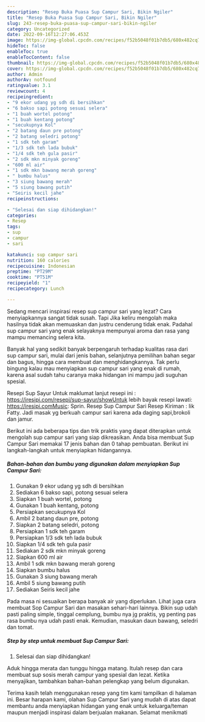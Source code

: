 ```yaml
---
description: "Resep Buka Puasa Sup Campur Sari, Bikin Ngiler"
title: "Resep Buka Puasa Sup Campur Sari, Bikin Ngiler"
slug: 243-resep-buka-puasa-sup-campur-sari-bikin-ngiler
category: Uncategorized
date: 2022-09-16T12:27:06.453Z
image: https://img-global.cpcdn.com/recipes/f52b5048f01b7db5/680x482cq70/sup-campur-sari-foto-resep-utama.jpg
hideToc: false
enableToc: true
enableTocContent: false
thumbnail: https://img-global.cpcdn.com/recipes/f52b5048f01b7db5/680x482cq70/sup-campur-sari-foto-resep-utama.jpg
cover: https://img-global.cpcdn.com/recipes/f52b5048f01b7db5/680x482cq70/sup-campur-sari-foto-resep-utama.jpg
author: Admin
authorAv: notfound
ratingvalue: 3.1
reviewcount: 4
recipeingredient:
- "9 ekor udang yg sdh di bersihkan"
- "6 bakso sapi potong sesuai selera"
- "1 buah wortel potong"
- "1 buah kentang potong"
- "secukupnya Kol"
- "2 batang daun pre potong"
- "2 batang seledri potong"
- "1 sdk teh garam"
- "1/3 sdk teh lada bubuk"
- "1/4 sdk teh gula pasir"
- "2 sdk mkn minyak goreng"
- "600 ml air"
- "1 sdk mkn bawang merah goreng"
- " bumbu halus"
- "3 siung bawang merah"
- "5 siung bawang putih"
- "Seiris kecil jahe"
recipeinstructions:

- "Selesai dan siap dihidangkan!"
categories:
- Resep
tags:
- sup
- campur
- sari

katakunci: sup campur sari 
nutrition: 160 calories
recipecuisine: Indonesian
preptime: "PT29M"
cooktime: "PT51M"
recipeyield: "1"
recipecategory: Lunch

---
```



Sedang mencari inspirasi resep sup campur sari yang lezat? Cara menyiapkannya sangat tidak susah. Tapi Jika keliru mengolah maka hasilnya tidak akan memuaskan dan justru cenderung tidak enak. Padahal sup campur sari yang enak selayaknya mempunyai aroma dan rasa yang mampu memancing selera kita.


Banyak hal yang sedikit banyak berpengaruh terhadap kualitas rasa dari sup campur sari, mulai dari jenis bahan, selanjutnya pemilihan bahan segar dan bagus, hingga cara membuat dan menghidangkannya. Tak perlu bingung kalau mau menyiapkan sup campur sari yang enak di rumah, karena asal sudah tahu caranya maka hidangan ini mampu jadi suguhan spesial.

Resepi Sup Sayur Untuk maklumat lanjut resepi ini : https://iresipi.com/resepi/sup-sayur/showUntuk lebih bayak resepi lawati: https://iresipi.comMusic: Sprin. Resep Sup Campur Sari Resep Kiriman : Iik Fatty. Jadi masak yg berkuah campur sari karena ada daging sapi,brokoli dan jamur.


Berikut ini ada beberapa tips dan trik praktis yang dapat diterapkan untuk mengolah sup campur sari yang siap dikreasikan. Anda bisa membuat Sup Campur Sari memakai 17 jenis bahan dan 0 tahap pembuatan. Berikut ini langkah-langkah untuk menyiapkan hidangannya.

<!--inarticleads1-->

##### Bahan-bahan dan bumbu yang digunakan dalam menyiapkan Sup Campur Sari:

1. Gunakan 9 ekor udang yg sdh di bersihkan
1. Sediakan 6 bakso sapi, potong sesuai selera
1. Siapkan 1 buah wortel, potong
1. Gunakan 1 buah kentang, potong
1. Persiapkan secukupnya Kol
1. Ambil 2 batang daun pre, potong
1. Siapkan 2 batang seledri, potong
1. Persiapkan 1 sdk teh garam
1. Persiapkan 1/3 sdk teh lada bubuk
1. Siapkan 1/4 sdk teh gula pasir
1. Sediakan 2 sdk mkn minyak goreng
1. Siapkan 600 ml air
1. Ambil 1 sdk mkn bawang merah goreng
1. Siapkan  bumbu halus
1. Gunakan 3 siung bawang merah
1. Ambil 5 siung bawang putih
1. Sediakan Seiris kecil jahe


Pada masa ni sesuaikan berapa banyak air yang diperlukan. Lihat juga cara membuat Sop Campur Sari dan masakan sehari-hari lainnya. Bikin sup udah pasti paling simple, tinggal cemplung, bumbu nya jg praktis, yg penting pas rasa bumbu nya udah pasti enak. Kemudian, masukan daun bawang, seledri dan tomat. 

<!--inarticleads2-->

##### Step by step untuk membuat Sup Campur Sari:


1. Selesai dan siap dihidangkan!

Aduk hingga merata dan tunggu hingga matang. Itulah resep dan cara membuat sup sosis merah campur yang spesial dan lezat. Ketika menyajikan, tambahkan bahan-bahan pelengkap yang belum digunakan. 

Terima kasih telah menggunakan resep yang tim kami tampilkan di halaman ini. Besar harapan kami, olahan Sup Campur Sari yang mudah di atas dapat membantu anda menyiapkan hidangan yang enak untuk keluarga/teman maupun menjadi inspirasi dalam berjualan makanan. Selamat menikmati
